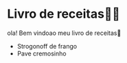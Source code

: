 # Livro de receitas:man_cook:

ola! Bem vindoao meu livro de receitas:wave:

- Strogonoff de frango 
- Pave cremosinho 

